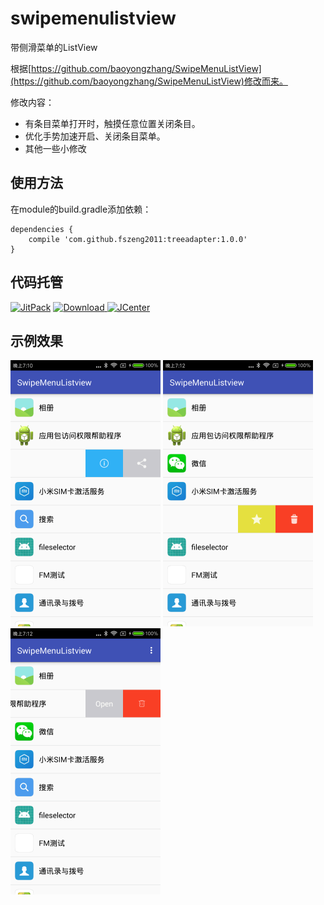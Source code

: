 # swipemenulistview
带侧滑菜单的ListView

根据[https://github.com/baoyongzhang/SwipeMenuListView](https://github.com/baoyongzhang/SwipeMenuListView)修改而来。

修改内容：

- 有条目菜单打开时，触摸任意位置关闭条目。
- 优化手势加速开启、关闭条目菜单。
- 其他一些小修改

## 使用方法
在module的build.gradle添加依赖：

	dependencies {
		compile 'com.github.fszeng2011:treeadapter:1.0.0'
	}

## 代码托管
[![JitPack](https://img.shields.io/badge/JitPack-swipemenulistview-green.svg?style=flat)](https://jitpack.io/#fszeng2011/swipemenulistview)
[![Download](https://api.bintray.com/packages/fszeng2017/maven/swipemenulistview/images/download.svg) ](https://bintray.com/fszeng2017/maven/swipemenulistview/_latestVersion)
[![JCenter](https://img.shields.io/badge/JCenter-1.0.0-green.svg?style=flat)](http://jcenter.bintray.com/com/github/fszeng2011/swipemenulistview/1.0.0/)

## 示例效果
![image](https://github.com/fszeng2011/swipemenulistview/blob/master/screenshot/device-2018-05-27-191134.png)
![image](https://github.com/fszeng2011/swipemenulistview/blob/master/screenshot/device-2018-05-27-191220.png)
![image](https://github.com/fszeng2011/swipemenulistview/blob/master/screenshot/device-2018-05-27-191233.png)